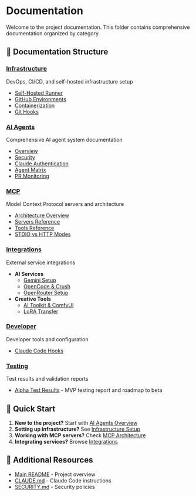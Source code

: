 # Documentation

Welcome to the project documentation. This folder contains comprehensive documentation organized by category.

## 📁 Documentation Structure

### [Infrastructure](./infrastructure/)
DevOps, CI/CD, and self-hosted infrastructure setup
- [Self-Hosted Runner](./infrastructure/self-hosted-runner.md)
- [GitHub Environments](./infrastructure/github-environments.md)
- [Containerization](./infrastructure/containerization.md)
- [Git Hooks](./infrastructure/git-hooks.md)

### [AI Agents](./ai-agents/)
Comprehensive AI agent system documentation
- [Overview](./ai-agents/README.md)
- [Security](./ai-agents/security.md)
- [Claude Authentication](./ai-agents/claude-auth.md)
- [Agent Matrix](./ai-agents/agent-matrix.md)
- [PR Monitoring](./ai-agents/pr-monitoring.md)

### [MCP](./mcp/)
Model Context Protocol servers and architecture
- [Architecture Overview](./mcp/README.md)
- [Servers Reference](./mcp/servers.md)
- [Tools Reference](./mcp/tools.md)
- [STDIO vs HTTP Modes](./mcp/architecture/stdio-vs-http.md)

### [Integrations](./integrations/)
External service integrations
- **AI Services**
  - [Gemini Setup](./integrations/ai-services/gemini-setup.md)
  - [OpenCode & Crush](./integrations/ai-services/opencode-crush.md)
  - [OpenRouter Setup](./integrations/ai-services/openrouter-setup.md)
- **Creative Tools**
  - [AI Toolkit & ComfyUI](./integrations/creative-tools/ai-toolkit-comfyui.md)
  - [LoRA Transfer](./integrations/creative-tools/lora-transfer.md)

### [Developer](./developer/)
Developer tools and configuration
- [Claude Code Hooks](./developer/claude-code-hooks.md)

### [Testing](./testing/)
Test results and validation reports
- [Alpha Test Results](./testing/alpha-test-results.md) - MVP testing report and roadmap to beta

## 🚀 Quick Start

1. **New to the project?** Start with [AI Agents Overview](./ai-agents/README.md)
2. **Setting up infrastructure?** See [Infrastructure Setup](./infrastructure/)
3. **Working with MCP servers?** Check [MCP Architecture](./mcp/README.md)
4. **Integrating services?** Browse [Integrations](./integrations/)

## 📖 Additional Resources

- [Main README](../README.md) - Project overview
- [CLAUDE.md](../CLAUDE.md) - Claude Code instructions
- [SECURITY.md](../SECURITY.md) - Security policies
